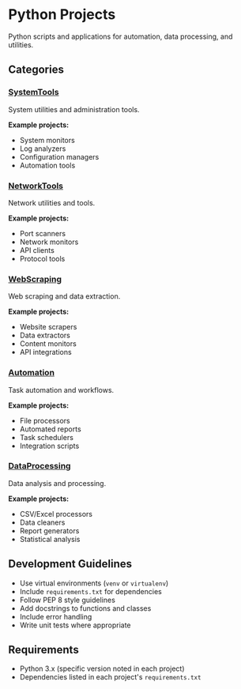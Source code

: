 # Python Projects

Python scripts and applications for automation, data processing, and utilities.

## Categories

### [SystemTools](SystemTools/)
System utilities and administration tools.

**Example projects:**
- System monitors
- Log analyzers
- Configuration managers
- Automation tools

### [NetworkTools](NetworkTools/)
Network utilities and tools.

**Example projects:**
- Port scanners
- Network monitors
- API clients
- Protocol tools

### [WebScraping](WebScraping/)
Web scraping and data extraction.

**Example projects:**
- Website scrapers
- Data extractors
- Content monitors
- API integrations

### [Automation](Automation/)
Task automation and workflows.

**Example projects:**
- File processors
- Automated reports
- Task schedulers
- Integration scripts

### [DataProcessing](DataProcessing/)
Data analysis and processing.

**Example projects:**
- CSV/Excel processors
- Data cleaners
- Report generators
- Statistical analysis

## Development Guidelines

- Use virtual environments (`venv` or `virtualenv`)
- Include `requirements.txt` for dependencies
- Follow PEP 8 style guidelines
- Add docstrings to functions and classes
- Include error handling
- Write unit tests where appropriate

## Requirements

- Python 3.x (specific version noted in each project)
- Dependencies listed in each project's `requirements.txt`
